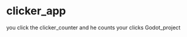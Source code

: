 # clicker_app
you click the clicker_counter and he counts your clicks 
Godot_project                  
